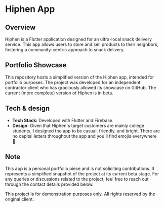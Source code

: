 # Hiphen App

## Overview
Hiphen is a Flutter application designed for an ultra-local snack delivery service. This app allows users to store and sell products to their neighbors, fostering a community-centric approach to snack delivery.

## Portfolio Showcase
This repository hosts a simplified version of the Hiphen app, intended for portfolio purposes. The project was developed for an independent contractor client who has graciously allowed its showcase on GitHub. The current (more complete) version of Hiphen is in beta.

## Tech & design
- **Tech Stack:** Developed with Flutter and Firebase.
- **Design:** Given that Hiphen's target customers are mainly college students, I designed the app to be casual, friendly, and bright. There are no capital letters throughout the app and you'll find emojis everywhere 😬.

## Note
This app is a personal portfolio piece and is not soliciting contributions. It represents a simplified snapshot of the project at its current beta stage. For any queries or discussions related to the project, feel free to reach out through the contact details provided below.

This project is for demonstration purposes only. All rights reserved by the original client.

